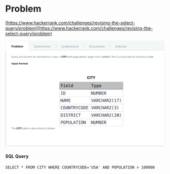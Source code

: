 
# Problem
[https://www.hackerrank.com/challenges/revising-the-select-query/problem](https://www.hackerrank.com/challenges/revising-the-select-query/problem)


![Question](./../../Images/DBMS/RevisingSelectQuery-1/question.png)

#### SQL Query
```
SELECT * FROM CITY WHERE COUNTRYCODE='USA' AND POPULATION > 100000 
```